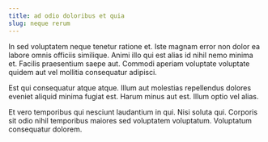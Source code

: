 ```yaml
---
title: ad odio doloribus et quia
slug: neque rerum
---
```


In sed voluptatem neque tenetur ratione et. Iste magnam error non dolor ea labore omnis officiis similique. Animi illo qui est alias id nihil nemo minima et. Facilis praesentium saepe aut. Commodi aperiam voluptate voluptate quidem aut vel mollitia consequatur adipisci.

Est qui consequatur atque atque. Illum aut molestias repellendus dolores eveniet aliquid minima fugiat est. Harum minus aut est. Illum optio vel alias.

Et vero temporibus qui nesciunt laudantium in qui. Nisi soluta qui. Corporis sit odio nihil temporibus maiores sed voluptatem voluptatum. Voluptatum consequatur dolorem.
